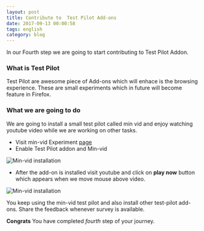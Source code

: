 ```yaml
---
layout: post
title: Contribute to  Test Pilot Add-ons
date: 2017-09-13 00:00:58
tags: english
category: blog
---
```


In our Fourth step we are going to start contributing to Test Pilot Addon.

### What is Test Pilot

Test Pilot are awesome piece of Add-ons which will enhace is the browsing experience. These are small experiments which in future will become feature in Firefox.

### What we are going to do

We are going to install a small test pilot called min vid and enjoy watching youtube video while we are working on other tasks.

- Visit  min-vid Experiment [page](https://testpilot.firefox.com/experiments/min-vid)
- Enable Test Pilot addon and Min-vid

![Min-vid installation](/assets/img/blog/min-vid.png)

- After the add-on is installed visit youtube and click on **play now**  button which appears when we move mouse above video.

![Min-vid installation](/assets/img/blog/play_now.png)


You keep using the min-vid test pilot and also install other test-pilot add-ons. Share the feedback whenever survey is available.

**Congrats** You have completed *fourth* step of your journey. 

